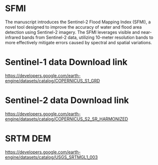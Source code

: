 # SFMI
The manuscript introduces the Sentinel-2 Flood Mapping Index (SFMI), a novel tool designed to improve the accuracy of water and flood area detection using Sentinel-2 imagery.
The SFMI leverages visible and near-infrared bands from Sentinel-2 data, utilizing 10-meter resolution bands to more effectively mitigate errors caused by spectral and spatial variations.


# Sentinel-1 data Download link
https://developers.google.com/earth-engine/datasets/catalog/COPERNICUS_S1_GRD

# Sentinel-2 data Download link 
https://developers.google.com/earth-engine/datasets/catalog/COPERNICUS_S2_SR_HARMONIZED

# SRTM DEM 
https://developers.google.com/earth-engine/datasets/catalog/USGS_SRTMGL1_003
